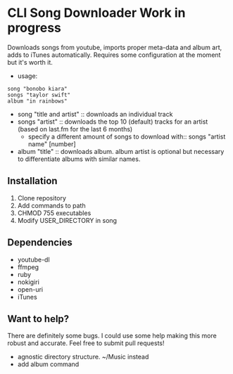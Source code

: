 # CLI Song Downloader Work in progress

Downloads songs from youtube, imports proper meta-data and album art, adds to iTunes automatically. Requires some configuration at the moment but it's worth it.

* usage:

```command
song "bonobo kiara"
songs "taylor swift"
album "in rainbows"
```

* song "title and artist" :: downloads an individual track
* songs "artist" :: downloads the top 10 (default) tracks for an artist (based on last.fm for the last 6 months)
	* specify a different amount of songs to download with:: songs "artist name" [number]
* album "title" :: downloads album. album artist is optional but necessary to differentiate albums with similar names.

## Installation

1. Clone repository
2. Add commands to path
3. CHMOD 755 executables
4. Modify USER_DIRECTORY in song

## Dependencies

* youtube-dl
* ffmpeg
* ruby
* nokigiri
* open-uri
* iTunes

## Want to help?
There are definitely some bugs. I could use some help making this more robust and accurate. Feel free to submit pull requests!

* agnostic directory structure. ~/Music instead
* add album command